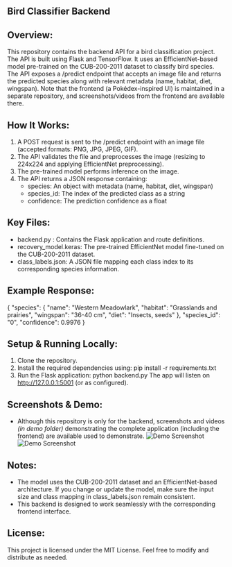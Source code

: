 
Bird Classifier Backend
------------------------------------------------------------

Overview:
-----------
This repository contains the backend API for a bird classification project. The API is built using Flask and TensorFlow. It uses an EfficientNet-based model pre-trained on the CUB-200-2011 dataset to classify bird species. The API exposes a /predict endpoint that accepts an image file and returns the predicted species along with relevant metadata (name, habitat, diet, wingspan). Note that the frontend (a Pokédex-inspired UI) is maintained in a separate repository, and screenshots/videos from the frontend are available there.

How It Works:
---------------
1. A POST request is sent to the /predict endpoint with an image file (accepted formats: PNG, JPG, JPEG, GIF).
2. The API validates the file and preprocesses the image (resizing to 224x224 and applying EfficientNet preprocessing).
3. The pre-trained model performs inference on the image.
4. The API returns a JSON response containing:
   - species: An object with metadata (name, habitat, diet, wingspan)
   - species_id: The index of the predicted class as a string
   - confidence: The prediction confidence as a float

Key Files:
-----------
- backend.py : Contains the Flask application and route definitions.
- recovery_model.keras: The pre-trained EfficientNet model fine-tuned on the CUB-200-2011 dataset.
- class_labels.json: A JSON file mapping each class index to its corresponding species information.

Example Response:
------------------
{
  "species": {
    "name": "Western Meadowlark",
    "habitat": "Grasslands and prairies",
    "wingspan": "36-40 cm",
    "diet": "Insects, seeds"
  },
  "species_id": "0",
  "confidence": 0.9976
}

Setup & Running Locally:
---------------------------
1. Clone the repository.
2. Install the required dependencies using:
   pip install -r requirements.txt
3. Run the Flask application:
   python backend.py
   The app will listen on http://127.0.0.1:5001 (or as configured).

Screenshots & Demo:
--------------------
- Although this repository is only for the backend, screenshots and videos _(in demo folder)_ demonstrating the complete application (including the frontend) are available used to demonstrate.
![Demo Screenshot](https://raw.githubusercontent.com/iamjsk10/Bird_Fine_Grain_Classification/main/Demo/Screenshot%202025-03-26%20at%203.57.51%E2%80%AFPM.png)
![Demo Screenshot](https://raw.githubusercontent.com/iamjsk10/Bird_Fine_Grain_Classification/main/Demo/Screenshot%202025-03-26%20at%203.59.12%E2%80%AFPM.png)


Notes:
-------
- The model uses the CUB-200-2011 dataset and an EfficientNet-based architecture. If you change or update the model, make sure the input size and class mapping in class_labels.json remain consistent.
- This backend is designed to work seamlessly with the corresponding frontend interface.

License:
---------
This project is licensed under the MIT License. Feel free to modify and distribute as needed.

